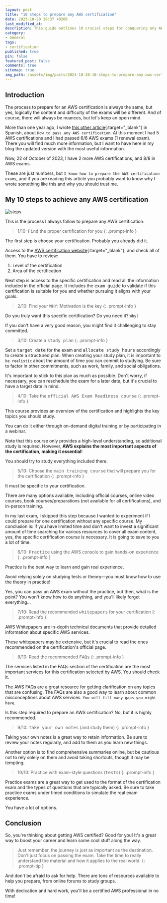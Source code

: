 ```yaml
---
layout: post
title: "10 steps to prepare any AWS certification"
date: 2023-10-20 19:37 +0200
last_modified_at:
description: This guide outlines 10 crucial steps for conquering any AWS certification exam. Embark on your journey to AWS mastery with confidence, knowing you are equipped with the necessary tools for success.
category:
- General
tags:
- certification
published: true
pin: false
featured_post: false
comments: true
sitemap: true
img_path: /assets/img/posts/2023-10-20-10-steps-to-prepare-any-aws-certification/
---
```


## Introduction

The process to prepare for an AWS certification is always the same, but yes, logically the content and difficulty of the exams will be different. And of course, there will always be nuances, but let's keep an open mind.

More than one year ago, I wrote [this other article](https://ifgeekthen.nttdata.com/es/como-preparar-cualquier-certificacion-de-aws){:target="_blank"} in Spanish, about `How to pass any AWS certification`. At this moment I had 5 AWS certifications and I had passed 6/6 AWS exams (1 renewal exam). There you will find much more information, but I want to have here in my blog the updated version with the most useful information.

Now, 22 of October of 2023, I have 2 more AWS certifications, and 8/8 in AWS exams.

These are just numbers, but `I know how to prepare the AWS certification exams`, and if you are reading this article you probably want to know why I wrote something like this and why you should trust me.

## My 10 steps to achieve any AWS certification

![steps](steps.jpeg)

This is the process I always follow to prepare any AWS certification:

> 1/10: <kbd>Find</kbd> the proper certification for you
{: .prompt-info }

The first step is choose your certification. Probably you already did it.

Access to the [AWS certification website](https://aws.amazon.com/certification/){:target="_blank"}, and check all of them. You have to review:

1. Level of the certification
2. Area of the certification

Next step is access to the specific certification and read all the information included in the official page. It includes the <kbd>exam guide</kbd> to validate if this certification is suitable for you and whether pursuing it aligns with your goals.

> 2/10: Find your <kbd>WHY</kbd>: Motivation is the key
{: .prompt-info }
  
Do you truly want this specific certification? Do you need it? `Why?` 

If you don't have a very good reason, you might find it challenging to stay committed.

> 3/10: Create a <kbd>study plan</kbd>
{: .prompt-info }

Set a <kbd>target date</kbd> for the exam and <kbd>allocate study hours</kbd> accordingly to create a structured plan. When creating your study plan, it is important to `be realistic` about the amount of time you can commit to studying. Be sure to factor in other commitments, such as work, family, and social obligations.

It's important to stick to this plan as much as possible. Don't worry, if necessary, you can reschedule the exam for a later date, but it's crucial to have a target date in mind.

> 4/10: Take the <kbd>official AWS Exam Readiness course</kbd>
{: .prompt-info }

This course provides an overview of the certification and highlights the key topics you should study.

You can do it either through on-demand digital training or by participating in a webinar. 

Note that this course only provides a high-level understanding, so additional study is required. However, **AWS explains the most important aspects of the certification, making it essential**! 

You should try to study everything included there.

> 5/10: Choose the <kbd>main training course</kbd> that will prepare you for the certification
{: .prompt-info }

It must be specific to your certification. 

There are many options available, including official courses, online video courses, book courses/preparations (not available for all certifications), and in-person training.

In my last exam, I skipped this step because I wanted to experiment if I could prepare for one certification without any specific course. My conclusion is: if you have limited time and don't want to invest a significant amount of time searching for various resources to cover all exam content, yes, the specific certification course is necessary. It is going to save to you a lot of time.

> 6/10: <kbd>Practice</kbd> using the AWS console to gain hands-on experience
{: .prompt-info }

Practice is the best way to learn and gain real experience.

Avoid relying solely on studying tests or theory—you must know how to use the theory in practice! 

Yes, you can pass an AWS exam without the practice, but then, what is the point? You won't know how to do anything, and you'll likely forget everything...

> 7/10: Read the recommended <kbd>whitepapers</kbd> for your certification
{: .prompt-info }

AWS Whitepapers are in-depth technical documents that provide detailed information about specific AWS services.

These whitepapers may be extensive, but it's crucial to read the ones recommended on the certification's official page.

> 8/10: Read the recommended <kbd>FAQs</kbd>
{: .prompt-info }

The services listed in the FAQs section of the certification are the most important services for this certification selected by AWS. You should check it.

The AWS FAQs are a great resource for getting clarification on any topics that are confusing. The FAQs are also a good way to learn about common misconceptions about AWS services. `You will fill many gaps you might have`.

Is this step required to prepare an AWS certification? No, but it is highly recommended.

> 9/10:  <kbd>Take your own notes</kbd> (and study them)
{: .prompt-info }

Taking your own notes is a great way to retain information. Be sure to review your notes regularly, and add to them as you learn new things.

Another option is to find comprehensive summaries online, but be cautious not to rely solely on them and avoid taking shortcuts, though it may be tempting.

> 10/10: Practice with exam-style questions (<kbd>tests</kbd>)
{: .prompt-info }

Practice exams are a great way to get used to the format of the certification exam and the types of questions that are typically asked. Be sure to take practice exams under timed conditions to simulate the real exam experience. 

You have a lot of options.

## Conclusion

So, you're thinking about getting AWS certified? Good for you! It's a great way to boost your career and learn some cool stuff along the way.

> Just remember, the journey is just as important as the destination. Don't just focus on passing the exam. Take the time to really understand the material and how it applies to the real world.
{: .prompt-tip }

And don't be afraid to ask for help. There are tons of resources available to help you prepare, from online forums to study groups.

With dedication and hard work, you'll be a certified AWS professional in no time!